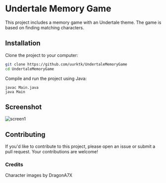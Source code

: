# Undertale Memory Game

This project includes a memory game with an Undertale theme. The game is based on finding matching characters.

## Installation

Clone the project to your computer:

```bash
git clone https://github.com/uurktk/UndertaleMemoryGame
cd UndertaleMemoryGame
```
Compile and run the project using Java:
```
javac Main.java
java Main
```
## Screenshot
![screen1](https://github.com/uurktk/UndertaleMemoryGame/assets/111447584/f18fdd7d-2c10-40b9-86c6-d7befddd0fa6)

## Contributing
If you'd like to contribute to this project, please open an issue or submit a pull request. Your contributions are welcome!

### Credits
Character images by DragonA7X
